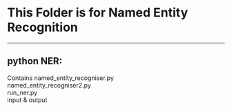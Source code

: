 # This Folder is for Named Entity Recognition
___ 

## python NER:
Contains named_entity_recogniser.py<br>
		named_entity_recogniser2.py<br>
		run_ner.py<br>
		input & output <br>